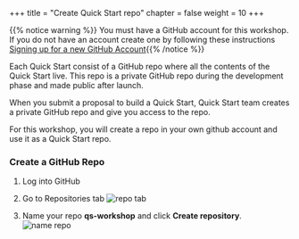 +++
title = "Create Quick Start repo"
chapter = false
weight = 10
+++

{{% notice warning %}}
You must have a GitHub account for this workshop. If you do not have an account create one by following these instructions [Signing up for a new GitHub Account](https://help.github.com/articles/signing-up-for-a-new-github-account/){{% /notice %}}

Each Quick Start consist of a GitHub repo where all the contents of the Quick Start live. This repo is a private GitHub repo during the development phase and made public after launch. 

When you submit a proposal to build a Quick Start, Quick Start team creates a private GitHub repo and give you access to the repo.

For this workshop, you will create a repo in your own github account and use it as a Quick Start repo.

### Create a GitHub Repo

1. Log into GitHub

2. Go to Repositories tab
![repo tab](/images/create_workshop_repo.png)

3. Name your repo **qs-workshop** and click **Create repository**.
![name repo](/images/create_workshop_repo2.png)



